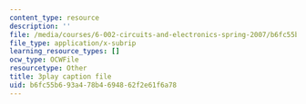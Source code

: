 ```yaml
---
content_type: resource
description: ''
file: /media/courses/6-002-circuits-and-electronics-spring-2007/b6fc55b693a478b4694862f2e61f6a78_3GdMaDzIUeQ.srt
file_type: application/x-subrip
learning_resource_types: []
ocw_type: OCWFile
resourcetype: Other
title: 3play caption file
uid: b6fc55b6-93a4-78b4-6948-62f2e61f6a78
---
```

